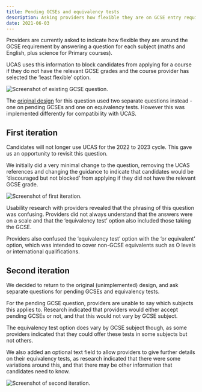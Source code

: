 ```yaml
---
title: Pending GCSEs and equivalency tests
description: Asking providers how flexible they are on GCSE entry requirements
date: 2021-06-03
---
```


Providers are currently asked to indicate how flexible they are around the GCSE requirement by answering a question for each subject (maths and English, plus science for Primary courses).

UCAS uses this information to block candidates from applying for a course if they do not have the relevant GCSE grades and the course provider has selected the ‘least flexible’ option.

![Screenshot of existing GCSE question.](existing-question.png "Existing GCSE question")

The [original design](/publish-teacher-training-courses/minimum-course-requirements-logic) for this question used two separate questions instead - one on pending GCSEs and one on equivalency tests. However this was implemented differently for compatibility with UCAS.

## First iteration

Candidates will not longer use UCAS for the 2022 to 2023 cycle. This gave us an opportunity to revisit this question.

We initially did a very minimal change to the question, removing the UCAS references and changing the guidance to indicate that candidates would be ‘discouraged but not blocked’ from applying if they did not have the relevant GCSE grade.

![Screenshot of first iteration.](first-iteration.png "First iteration")

Usability research with providers revealed that the phrasing of this question was confusing. Providers did not always understand that the answers were on a scale and that the ‘equivalency test’ option also included those taking the GCSE.

Providers also confused the ‘equivalency test’ option with the ‘or equivalent’ option, which was intended to cover non-GCSE equivalents such as O levels or international qualifications.

## Second iteration

We decided to return to the original (unimplemented) design, and ask separate questions for pending GCSEs and equivalency tests.

For the pending GCSE question, providers are unable to say which subjects this applies to. Research indicated that providers would either accept pending GCSEs or not, and that this would not vary by GCSE subject.

The equivalency test option does vary by GCSE subject though, as some providers indicated that they could offer these tests in some subjects but not others.

We also added an optional text field to allow providers to give further details on their equivalency tests, as research indicated that there were some variations around this, and that there may be other information that candidates need to know.

![Screenshot of second iteration.](second-iteration.png "Second iteration")
